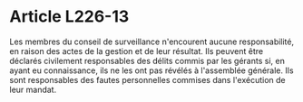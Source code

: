 # Article L226-13

Les membres du conseil de surveillance n'encourent aucune responsabilité, en raison des actes de la gestion et de leur résultat.   Ils peuvent être déclarés civilement responsables des délits commis par les gérants si, en ayant eu connaissance, ils ne les ont pas révélés à l'assemblée générale. Ils sont responsables des fautes personnelles commises dans l'exécution de leur mandat.